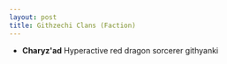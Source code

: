 ```yaml
---
layout: post
title: Githzechi Clans (Faction)
---
```


- **Charyz'ad** Hyperactive red dragon sorcerer githyanki
